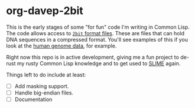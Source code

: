 # org-davep-2bit

This is the early stages of some "for fun" code I'm writing in Common Lisp.
The code allows access to [`2bit` format
files](https://genome.ucsc.edu/FAQ/FAQformat.html#format7). These are files
that can hold DNA sequences in a compressed format. You'll see examples of
this if you look at the [human genome
data](http://hgdownload.cse.ucsc.edu/goldenPath/hg38/bigZips/), for example.

Right now this repo is in active development, giving me a fun project to
de-rust my rusty Common Lisp knowledge and to get used to
[SLIME](https://common-lisp.net/project/slime/) again.

Things left to do include at least:

- [ ] Add masking support.
- [ ] Handle big-endian files.
- [ ] Documentation

[//]: # (README.md ends here)
